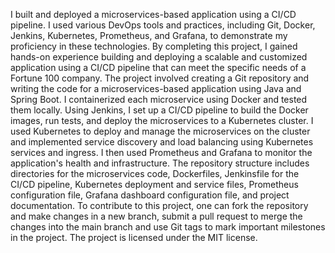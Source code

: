 I built and deployed a microservices-based application using a CI/CD pipeline. I used various DevOps tools and practices, including Git, Docker, Jenkins, Kubernetes, Prometheus, and Grafana, to demonstrate my proficiency in these technologies. By completing this project, I gained hands-on experience building and deploying a scalable and customized application using a CI/CD pipeline that can meet the specific needs of a Fortune 100 company.
The project involved creating a Git repository and writing the code for a microservices-based application using Java and Spring Boot. I containerized each microservice using Docker and tested them locally. Using Jenkins, I set up a CI/CD pipeline to build the Docker images, run tests, and deploy the microservices to a Kubernetes cluster. I used Kubernetes to deploy and manage the microservices on the cluster and implemented service discovery and load balancing using Kubernetes services and ingress. I then used Prometheus and Grafana to monitor the application's health and infrastructure.
The repository structure includes directories for the microservices code, Dockerfiles, Jenkinsfile for the CI/CD pipeline, Kubernetes deployment and service files, Prometheus configuration file, Grafana dashboard configuration file, and project documentation.
To contribute to this project, one can fork the repository and make changes in a new branch, submit a pull request to merge the changes into the main branch and use Git tags to mark important milestones in the project. The project is licensed under the MIT license.
